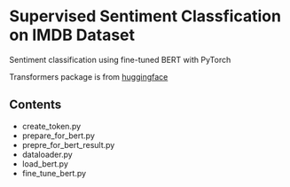 # Supervised Sentiment Classfication on IMDB Dataset
Sentiment classification using fine-tuned BERT with PyTorch

Transformers package is from [huggingface](https://github.com/huggingface/transformers)

## Contents
- create_token.py
- prepare_for_bert.py
- prepre_for_bert_result.py
- dataloader.py
- load_bert.py
- fine_tune_bert.py
